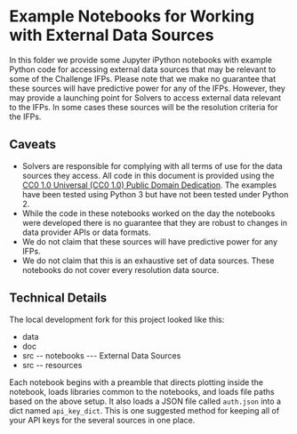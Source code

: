 # Example Notebooks for Working with External Data Sources

In this folder we provide some Jupyter iPython notebooks with example Python code for accessing external data sources that may be relevant to some of the Challenge IFPs.  Please note that we make no guarantee that these sources will have predictive power for any of the IFPs.  However, they may provide a launching point for Solvers to access external data relevant to the IFPs.  In some cases these sources will be the resolution criteria for the IFPs.

## Caveats

- Solvers are responsible for complying with all terms of use for the data sources they access.  All code in this document is provided using the [CC0 1.0 Universal (CC0 1.0) Public Domain Dedication](https://creativecommons.org/publicdomain/zero/1.0/).  The examples have been tested using Python 3 but have not been tested under Python 2.
- While the code in these notebooks worked on the day the notebooks were developed there is no guarantee that they are robust to changes in data provider APIs or data formats.
- We do not claim that these sources will have predictive power for any IFPs.
- We do not claim that this is an exhaustive set of data sources.  These notebooks do not cover every resolution data source.

## Technical Details
The local development fork for this project looked like this:

- data
- doc
- src
-- notebooks
--- External Data Sources
- src -- resources

Each notebook begins with a preamble that directs plotting inside the notebook, loads libraries common to the notebooks, and loads file paths based on the above setup.  It also loads a JSON file called `auth.json` into a dict named `api_key_dict`.  This is one suggested method for keeping all of your API keys for the several sources in one place.
